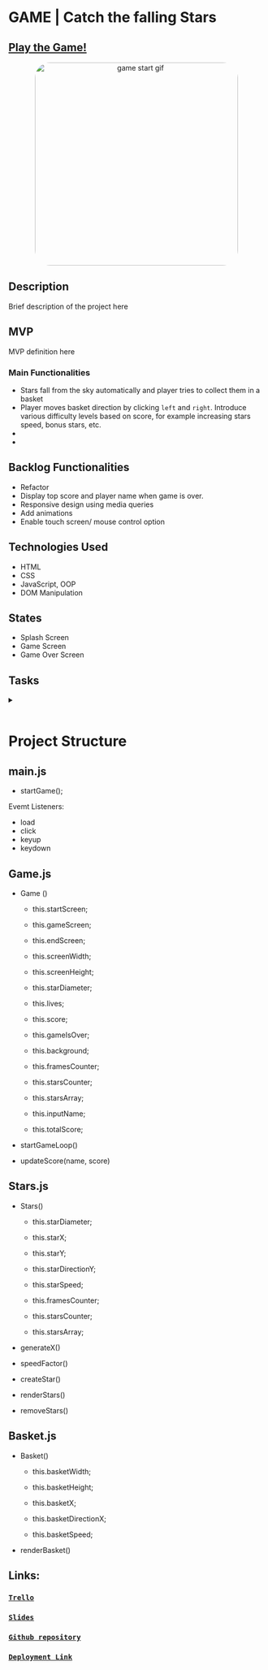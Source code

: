 <!--![Game Logo](https://github.com/najjaved/game-stars-collector/blob/development/images/starsCollector.jpg) -->

# GAME | Catch the falling Stars 

## [Play the Game!](https://najjaved.github.io/game-stars-collector/)

<p align="center">
  <img src="https://media1.giphy.com/media/OFazVPIFIYmFsXROhj/giphy.webp?cid=ecf05e47eeyw4q8enmg5y9zqj74a2umf9i6lxidwjsvt7iwg&ep=v1_gifs_search&rid=giphy.webp&ct=g" width="400" alt="game start gif" style = "border-radius:30px" >
</p>



## Description

Brief description of the project here

## MVP
MVP definition here
### Main Functionalities

- Stars fall from the sky automatically and player tries to collect them in a basket
- Player moves basket direction by clicking `left` and `right`.
Introduce various difficulty levels based on score, for example increasing stars speed, bonus stars, etc.
- 
-

## Backlog Functionalities

- Refactor
- Display top score and player name when game is over.
- Responsive design using media queries
- Add animations
- Enable touch screen/ mouse control option


## Technologies Used

- HTML
- CSS
- JavaScript, OOP
- DOM Manipulation


## States

- Splash Screen
- Game Screen
- Game Over Screen

## Tasks
<details>
  <summary></summary>
   List of tasks in order of priority: 

  - check trello board 
  - ...

  <br>

</details>
<br>


# Project Structure
## main.js

- startGame();

Evemt Listeners:
- load
- click
- keyup
- keydown


## Game.js

- Game ()

    - this.startScreen;
    - this.gameScreen;
    - this.endScreen;

    - this.screenWidth;
    - this.screenHeight;
    - this.starDiameter;


    - this.lives;
    - this.score;
    - this.gameIsOver;

    - this.background;
    
    - this.framesCounter;
    - this.starsCounter;
    - this.starsArray;


    - this.inputName;
    - this.totalScore;


- startGameLoop()
- updateScore(name, score)

## Stars.js 

- Stars()
    - this.starDiameter;

    - this.starX;
    - this.starY;
    - this.starDirectionY;
    - this.starSpeed;

    - this.framesCounter;
    - this.starsCounter;
    - this.starsArray;


- generateX()
- speedFactor()
- createStar()
- renderStars()
- removeStars()

## Basket.js 

- Basket()
    - this.basketWidth;
    - this.basketHeight;

    - this.basketX;
    - this.basketDirectionX; 
    - this.basketSpeed;


- renderBasket()


## Links:
### [`Trello`](https://trello.com/b/IJ0mSslm/my-game-project)
### [`Slides`](https://docs.google.com/presentation/d/1CrUeyLBTDnBFgGiYDTbboXrgNxxXFVIE-n4L15YlWZk/edit#slide=id.g2e72b1bab55_0_14)
### [`Github repository`](https://github.com/najjaved/game-stars-collector)
### [`Deployment Link`](https://najjaved.github.io/game-stars-collector/)